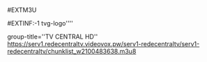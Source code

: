 #EXTM3U 

#EXTINF:-1 tvg-logo''''

group-title=''TV CENTRAL HD''
https://serv1.redecentraltv.videovox.pw/serv1-redecentraltv/serv1-redecentraltv/chunklist_w2100483638.m3u8
